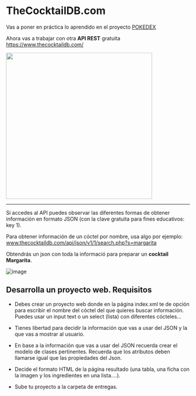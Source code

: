 # TheCocktailDB.com

Vas a poner en práctica lo aprendido en el proyecto <a href="https://github.com/profeMelola/Programacion-07-2023-24/tree/main/EJERCICIOS/POKEDEX">POKEDEX</a>

Ahora vas a trabajar con otra **API REST** gratuita https://www.thecocktaildb.com/


<img src="https://github.com/profeMelola/Programacion-07-2023-24/assets/91023374/4a971e5f-e20c-4c11-9fda-e43151a17ff3" height="400"/>

___

Si accedes al API puedes observar las diferentes formas de obtener información en formato JSON (con la clave gratuita para fines educativos: key 1).

Para obtener información de un cóctel por nombre, usa algo por ejemplo: www.thecocktaildb.com/api/json/v1/1/search.php?s=margarita

Obtendrás un json con toda la informació para preparar un **cocktail Margarita**.


![image](https://github.com/profeMelola/Programacion-07-2023-24/assets/91023374/96db93ec-3cb5-492d-ae15-6b22bd72bcf2)


## Desarrolla un proyecto web. Requisitos

- Debes crear un proyecto web donde en la página index.xml te de opción para escribir el nombre del cóctel del que quieres buscar información. Puedes usar un input text o un select (lista) con diferentes cócteles...

- Tienes libertad para decidir la información que vas a usar del JSON y la que vas a mostrar al usuario.

- En base a la información que vas a usar del JSON recuerda crear el modelo de clases pertinentes. Recuerda que los atributos deben llamarse igual que las propiedades del Json.

- Decide el formato HTML de la página resultado (una tabla, una ficha con la imagen y los ingredientes en una lista....).

- Sube tu proyecto a la carpeta de entregas.




